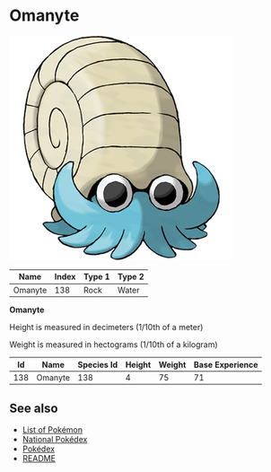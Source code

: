 # Omanyte


![Omanyte](images/138.png)

| **Name** | **Index** | **Type 1** | **Type 2** |
|----|----|----|----|
| Omanyte | 138 | Rock | Water  |

**Omanyte** 


Height is measured in decimeters (1/10th of a meter)

Weight is measured in hectograms (1/10th of a kilogram)

| **Id** | **Name** | **Species Id** | **Height** | **Weight** | **Base Experience** |
|--------|----------|----------------|------------|------------|---------------------|
| 138 | Omanyte | 138 | 4 | 75 | 71 |


## See also

- [List of Pokémon](../pokemon.md)
- [National Pokédex](../national_pokedex.md)
- [Pokédex](../pokedex.md)
- [README](../README.md)
